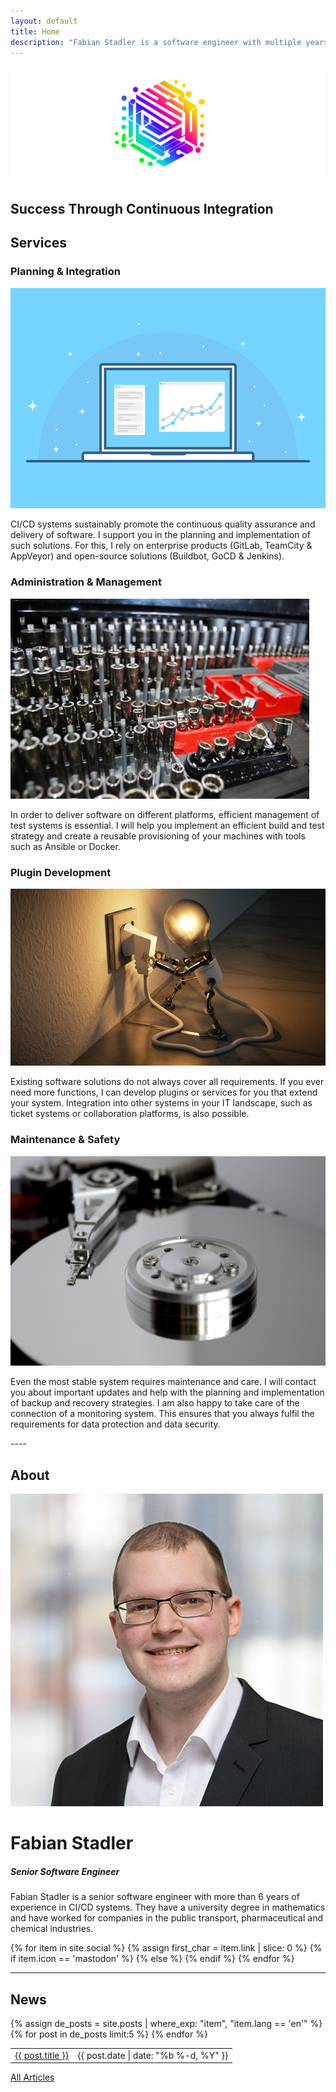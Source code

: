 ```yaml
---
layout: default
title: Home
description: "Fabian Stadler is a software engineer with multiple years of experience in research and development. They specialize in cloud development and data integration."
---
```


<section class="index-header">
    <img src="/assets/img/company_logo.jpg" alt="Company logo of Fabian Stadler Solutions">
    <div class="centered"><h2>Success Through Continuous Integration</h2></div>
</section>

## Services

<div class="home-section">
    <div class="right">
        <h3>Planning & Integration</h3>
        <img src="/assets/img/interface-3593269_640.png" alt="Image of an interface">
        <p>CI/CD systems sustainably promote the continuous quality assurance and delivery of software. I support you in the planning and implementation of such solutions. For this, I rely on enterprise products (GitLab, TeamCity & AppVeyor) and open-source solutions (Buildbot, GoCD & Jenkins).
    </div>
</div>

<div class="home-section">
    <div class="left">
        <h3>Administration & Management</h3>
        <img src="/assets/img/toolbox.jpg" alt="Image of a toolbox">
        <p>In order to deliver software on different platforms, efficient management of test systems is essential. I will help you implement an efficient build and test strategy and create a reusable provisioning of your machines with tools such as Ansible or Docker.</p>
    </div>
</div>

<div class="home-section">
    <div class="right">
        <h3>Plugin Development</h3>
        <img src="/assets/img/lightbulb-3104355_640.jpg" alt="Image of a lightbulb">
        <p>Existing software solutions do not always cover all requirements. If you ever need more functions, I can develop plugins or services for you that extend your system. Integration into other systems in your IT landscape, such as ticket systems or collaboration platforms, is also possible.</p>
    </div>
</div>

<div class="home-section">
    <div class="left">
        <h3>Maintenance & Safety</h3>
        <img src="/assets/img/hard_drive_disk.jpg" alt="Image of a hard drive disk"> 
        <p>Even the most stable system requires maintenance and care. I will contact you about important updates and help with the planning and implementation of backup and recovery strategies. I am also happy to take care of the connection of a monitoring system. This ensures that you always fulfil the requirements for data protection and data security.</p>
    </div>
</div>
----

## About

<div class="profile-section">
    <div class="profile">
        <img src="/assets/img/fabian_stadler.jpg" alt="Profile image">
        <h1>Fabian Stadler</h1>
        <h5 class="post-date">Senior Software Engineer</h5>
    </div>
    <div class="profile-text">
        <p>Fabian Stadler is a senior software engineer with more than 6 years of experience in CI/CD systems. They have a university degree in mathematics and have worked for companies in the public transport, pharmaceutical and chemical industries.</p>
        {% for item in site.social %}
            {% assign first_char = item.link | slice: 0 %}
            {% if item.icon == 'mastodon' %}
            <a class="icon contact-button"  rel="me" href="{{ item.link }}" target="_blank"><i class="fa-brands fa-{{ item.icon }}" aria-hidden="true"></i></a>
            {% else %}
            <a class="icon contact-button" href="{{ item.link }}" target="_blank"><i class="fa-{{ item.icon-class }} fa-{{ item.icon }}" aria-hidden="true"></i></a>
            {% endif %}
        {% endfor %}
    </div>
</div>

----

## News

<table class="home-table">
    {% assign de_posts = site.posts | where_exp: "item", "item.lang == 'en'" %}
    {% for post in de_posts limit:5 %}
    <tr>
        <td class="home-post-title"><a href="{{ post.url }}">{{ post.title }}</a></td>
        <td class="home-post-date">{{ post.date | date: "%b %-d, %Y" }}</td>
    </tr>
    {% endfor %}
</table>

<p class="more-articles">
    <a href="/p/posts.html">All Articles</a>
</p>

